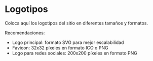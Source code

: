 # Logotipos

Coloca aquí los logotipos del sitio en diferentes tamaños y formatos.

Recomendaciones:
- Logo principal: formato SVG para mejor escalabilidad
- Favicon: 32x32 píxeles en formato ICO o PNG
- Logo para redes sociales: 200x200 píxeles en formato PNG

